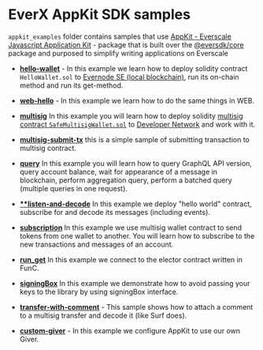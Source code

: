 # EverX AppKit SDK samples

`appkit_examples` folder contains samples that use [AppKit - Everscale Javascript Application Kit](https://github.com/tonlabs/appkit-js) - package that is built over the [@eversdk/core](https://tonlabs.github.io/ever-sdk-js/) package and purposed to simplify writing applications on Everscale

- **[hello-wallet](./hello-wallet/)** - In this example  we learn how to deploy solidity contract `HelloWallet.sol` to [Evernode SE (local blockchain)](https://github.com/tonlabs/evernode-se), run its on-chain method and run its get-method.

- **[web-hello](./web-hello/)** - In this example we learn how to do the same things in WEB.

- **[multisig](./multisig/)** In this example you will learn how to deploy solidity [multisig contract `SafeMultisigWallet.sol`](https://github.com/tonlabs/ton-labs-contracts/tree/master/solidity/safemultisig#multisignature-wallet) to [Developer Network](https://docs.everos.dev/ever-sdk/reference/ever-os-api/networks) and work with it.
  
- **[multisig-submit-tx](./multisig-submit-tx)** this is a simple sample of submitting transaction to multisig contract.
  
- **[query](./query/)** In this example you will learn how to query GraphQL API version, query account balance, wait for appearance of a message in blockchain, perform aggregation query, perform a batched query (multiple queries in one request).

- **[**listen-and-decode](./listen-and-decode/)** In this example we deploy "hello world" contract, subscribe for and decode its messages (including events).

- **[subscription](./subscription/)** In this example we use multisig wallet contract to send tokens from one wallet to another. You will learn how to subscribe to the new transactions and messages of an account.
  
- **[run_get](./run_get/)** In this example we connect to the elector contract written in FunC.
  
- **[signingBox](./signingBox/)** In this example we demonstrate how to avoid passing your keys to the library by using signingBox interface.

- **[transfer-with-comment](./transfer-with-comment/)** - This sample shows how to attach a comment to a multisig transfer and decode it (like Surf does).

- **[custom-giver](./custom-giver/)** - In this example we configure AppKit to use our own Giver.
